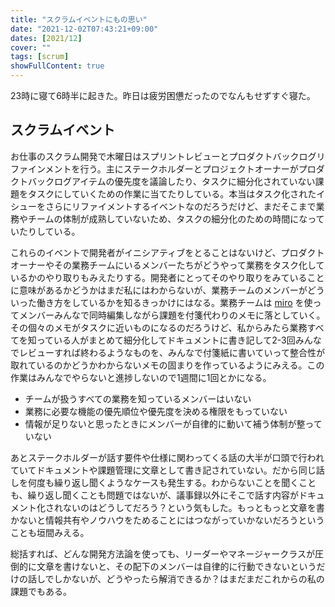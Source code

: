 ```yaml
---
title: "スクラムイベントにもの思い"
date: "2021-12-02T07:43:21+09:00"
dates: [2021/12]
cover: ""
tags: [scrum]
showFullContent: true
---
```


23時に寝て6時半に起きた。昨日は疲労困憊だったのでなんもせずすぐ寝た。

## スクラムイベント

お仕事のスクラム開発で木曜日はスプリントレビューとプロダクトバックログリファインメントを行う。主にステークホルダーとプロジェクトオーナーがプロダクトバックログアイテムの優先度を議論したり、タスクに細分化されていない課題をタスクにしていくための作業に当てたりしている。本当はタスク化されたイシューをさらにリファイメントするイベントなのだろうだけど、まだそこまで業務やチームの体制が成熟していないため、タスクの細分化のための時間になっていたりしている。

これらのイベントで開発者がイニシアティブをとることはないけど、プロダクトオーナーやその業務チームにいるメンバーたちがどうやって業務をタスク化しているかのやり取りもみえたりする。開発者にとってそのやり取りをみていることに意味があるかどうかはまだ私にはわからないが、業務チームのメンバーがどういった働き方をしているかを知るきっかけにはなる。業務チームは [miro](https://miro.com/) を使ってメンバーみんなで同時編集しながら課題を付箋代わりのメモに落としていく。その個々のメモがタスクに近いものになるのだろうけど、私からみたら業務すべてを知っている人がまとめて細分化してドキュメントに書き記して2-3回みんなでレビューすれば終わるようなものを、みんなで付箋紙に書いていって整合性が取れているのかどうかわからないメモの固まりを作っているようにみえる。この作業はみんなでやらないと進捗しないので1週間に1回とかになる。

* チームが扱うすべての業務を知っているメンバーはいない
* 業務に必要な機能の優先順位や優先度を決める権限をもっていない
* 情報が足りないと思ったときにメンバーが自律的に動いて補う体制が整っていない

あとステークホルダーが話す要件や仕様に関わってくる話の大半が口頭で行われていてドキュメントや課題管理に文章として書き記されていない。だから同じ話しを何度も繰り返し聞くようなケースも発生する。わからないことを聞くことも、繰り返し聞くことも問題ではないが、議事録以外にそこで話す内容がドキュメント化されないのはどうしてだろう？という気もした。もっともっと文章を書かないと情報共有やノウハウをためることにはつながっていかないだろうということも垣間みえる。

総括すれば、どんな開発方法論を使っても、リーダーやマネージャークラスが圧倒的に文章を書けないと、その配下のメンバーは自律的に行動できないというだけの話しでしかないが、どうやったら解消できるか？はまだまだこれからの私の課題でもある。
